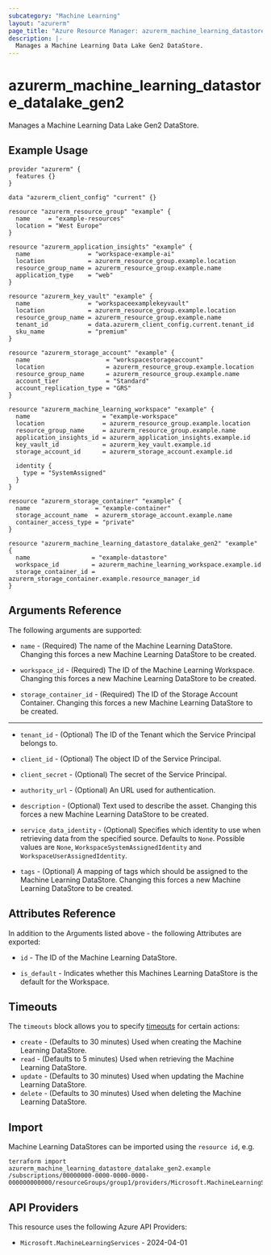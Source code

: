 ```yaml
---
subcategory: "Machine Learning"
layout: "azurerm"
page_title: "Azure Resource Manager: azurerm_machine_learning_datastore_datalake_gen2"
description: |-
  Manages a Machine Learning Data Lake Gen2 DataStore.
---
```


# azurerm_machine_learning_datastore_datalake_gen2

Manages a Machine Learning Data Lake Gen2 DataStore.

## Example Usage

```hcl
provider "azurerm" {
  features {}
}

data "azurerm_client_config" "current" {}

resource "azurerm_resource_group" "example" {
  name     = "example-resources"
  location = "West Europe"
}

resource "azurerm_application_insights" "example" {
  name                = "workspace-example-ai"
  location            = azurerm_resource_group.example.location
  resource_group_name = azurerm_resource_group.example.name
  application_type    = "web"
}

resource "azurerm_key_vault" "example" {
  name                = "workspaceexamplekeyvault"
  location            = azurerm_resource_group.example.location
  resource_group_name = azurerm_resource_group.example.name
  tenant_id           = data.azurerm_client_config.current.tenant_id
  sku_name            = "premium"
}

resource "azurerm_storage_account" "example" {
  name                     = "workspacestorageaccount"
  location                 = azurerm_resource_group.example.location
  resource_group_name      = azurerm_resource_group.example.name
  account_tier             = "Standard"
  account_replication_type = "GRS"
}

resource "azurerm_machine_learning_workspace" "example" {
  name                    = "example-workspace"
  location                = azurerm_resource_group.example.location
  resource_group_name     = azurerm_resource_group.example.name
  application_insights_id = azurerm_application_insights.example.id
  key_vault_id            = azurerm_key_vault.example.id
  storage_account_id      = azurerm_storage_account.example.id

  identity {
    type = "SystemAssigned"
  }
}

resource "azurerm_storage_container" "example" {
  name                  = "example-container"
  storage_account_name  = azurerm_storage_account.example.name
  container_access_type = "private"
}

resource "azurerm_machine_learning_datastore_datalake_gen2" "example" {
  name                 = "example-datastore"
  workspace_id         = azurerm_machine_learning_workspace.example.id
  storage_container_id = azurerm_storage_container.example.resource_manager_id
}
```

## Arguments Reference

The following arguments are supported:

* `name` - (Required) The name of the Machine Learning DataStore. Changing this forces a new Machine Learning DataStore to be created.

* `workspace_id` - (Required) The ID of the Machine Learning Workspace. Changing this forces a new Machine Learning DataStore to be created.

* `storage_container_id` - (Required) The ID of the Storage Account Container. Changing this forces a new Machine Learning DataStore to be created.

---
* `tenant_id` - (Optional) The ID of the Tenant which the Service Principal belongs to.

* `client_id` - (Optional) The object ID of the Service Principal.

* `client_secret` - (Optional) The secret of the Service Principal.

* `authority_url` - (Optional) An URL used for authentication.

* `description` - (Optional) Text used to describe the asset. Changing this forces a new Machine Learning DataStore to be created.

* `service_data_identity` - (Optional) Specifies which identity to use when retrieving data from the specified source. Defaults to `None`. Possible values are `None`, `WorkspaceSystemAssignedIdentity` and `WorkspaceUserAssignedIdentity`.

* `tags` - (Optional) A mapping of tags which should be assigned to the Machine Learning DataStore. Changing this forces a new Machine Learning DataStore to be created.

## Attributes Reference

In addition to the Arguments listed above - the following Attributes are exported: 

* `id` - The ID of the Machine Learning DataStore.

* `is_default` - Indicates whether this Machines Learning DataStore is the default for the Workspace.

## Timeouts

The `timeouts` block allows you to specify [timeouts](https://www.terraform.io/language/resources/syntax#operation-timeouts) for certain actions:

* `create` - (Defaults to 30 minutes) Used when creating the Machine Learning DataStore.
* `read` - (Defaults to 5 minutes) Used when retrieving the Machine Learning DataStore.
* `update` - (Defaults to 30 minutes) Used when updating the Machine Learning DataStore.
* `delete` - (Defaults to 30 minutes) Used when deleting the Machine Learning DataStore.

## Import

Machine Learning DataStores can be imported using the `resource id`, e.g.

```shell
terraform import azurerm_machine_learning_datastore_datalake_gen2.example /subscriptions/00000000-0000-0000-0000-000000000000/resourceGroups/group1/providers/Microsoft.MachineLearningServices/workspaces/mlw1/dataStores/datastore1
```

## API Providers
<!-- This section is generated, changes will be overwritten -->
This resource uses the following Azure API Providers:

* `Microsoft.MachineLearningServices` - 2024-04-01
